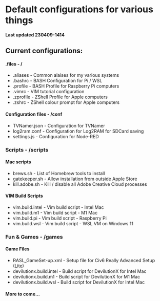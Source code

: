 # Default configurations for various things

#### Last updated 230409-1414

## Current configurations:

#### .files                     - /
* .aliases                      - Common alaises for my various systems
* .bashrc                       - BASH Configuration for Pi / WSL
* .profile                      - BASH Profile for Raspberry Pi computers
* .vimrc                        - VIM tutorial configuration
* .zprofile                     - ZShell Profile for Apple computers
* .zshrc                        - ZShell colour prompt for Apple computers

#### Configuration files        -  /conf
* TVNamer.json                  - Configuration for TVNamer
* log2ram.conf                  - Configuration for Log2RAM for SDCard saving
* settings.js                   - Configuration for Node-RED 

### Scripts                     - /scripts
#### Mac scripts                
* brews.sh                      - List of Homebrew tools to install
* gatekeeper.sh                 - Allow installation from outside Apple Store
* kill.adobe.sh                 - Kill / disable all Adobe Creative Cloud processes
#### VIM Build Scripts          
* vim.build.intel               - Vim build script - Intel Mac
* vim.build.m1                  - Vim build script - M1 Mac
* vim.build.pi                  - Vim build script - Raspberry Pi
* vim.build.wsl			- Vim build script - WSL VM on Windows 11

### Fun & Games                 - /games
#### Game Files
* RASL_GameSet-up.xml           - Setup file for Civ6 Really Advanced Setup (Lite)
* devilutionx.build.intel       - Build script for DevilutionX for Intel Mac
* devilutionx.build.m1          - Build script for DevilutionX for M1 Mac
* devilutionx.build.wsl         - Build script for DevilutionX for Intel Mac
 
#### More to come...

